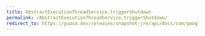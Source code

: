 ```yaml
---
title: AbstractExecutionThreadService.triggerShutdown
permalink: /AbstractExecutionThreadService.triggerShutdown/
redirect_to: https://guava.dev/releases/snapshot-jre/api/docs/com/google/common/util/concurrent/AbstractExecutionThreadService.html#triggerShutdown--
---
```

